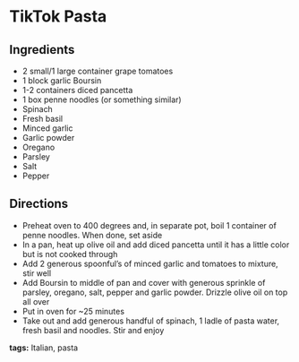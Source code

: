 # TikTok Pasta

## Ingredients

* 2 small/1 large container grape tomatoes
* 1 block garlic Boursin
* 1-2 containers diced pancetta 
* 1 box penne noodles (or something similar)
* Spinach
* Fresh basil 
* Minced garlic 
* Garlic powder
* Oregano
* Parsley
* Salt
* Pepper

## Directions

* Preheat oven to 400 degrees and, in separate pot, boil 1 container of penne noodles. When done, set aside 
* In a pan, heat up olive oil and add diced pancetta until it has a little color but is not cooked through
* Add 2 generous spoonful’s of minced garlic and tomatoes to mixture, stir well
* Add Boursin to middle of pan and cover with generous sprinkle of parsley, oregano, salt, pepper and garlic powder. Drizzle olive oil on top all over
* Put in oven for ~25 minutes
* Take out and add generous handful of spinach, 1 ladle of pasta water, fresh basil and noodles. Stir and enjoy 

__tags:__ Italian,  pasta
